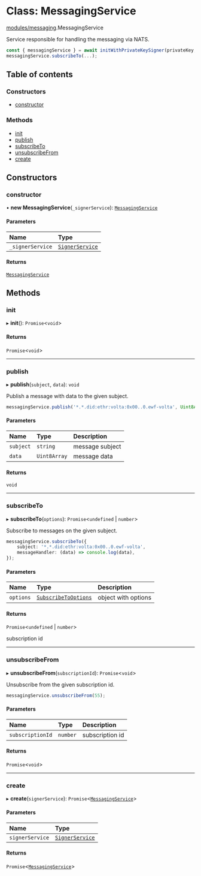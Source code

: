 # Class: MessagingService

[modules/messaging](../modules/modules_messaging.md).MessagingService

Service responsible for handling the messaging via NATS.

```typescript
const { messagingService } = await initWithPrivateKeySigner(privateKey, rpcUrl);
messagingService.subscribeTo(...);
```

## Table of contents

### Constructors

- [constructor](modules_messaging.MessagingService.md#constructor)

### Methods

- [init](modules_messaging.MessagingService.md#init)
- [publish](modules_messaging.MessagingService.md#publish)
- [subscribeTo](modules_messaging.MessagingService.md#subscribeto)
- [unsubscribeFrom](modules_messaging.MessagingService.md#unsubscribefrom)
- [create](modules_messaging.MessagingService.md#create)

## Constructors

### constructor

• **new MessagingService**(`_signerService`): [`MessagingService`](modules_messaging.MessagingService.md)

#### Parameters

| Name | Type |
| :------ | :------ |
| `_signerService` | [`SignerService`](modules_signer.SignerService.md) |

#### Returns

[`MessagingService`](modules_messaging.MessagingService.md)

## Methods

### init

▸ **init**(): `Promise`\<`void`\>

#### Returns

`Promise`\<`void`\>

___

### publish

▸ **publish**(`subject`, `data`): `void`

Publish a message with data to the given subject.

```typescript
messagingService.publish('*.*.did:ethr:volta:0x00..0.ewf-volta', Uint8Array.from('Hello World'));
```

#### Parameters

| Name | Type | Description |
| :------ | :------ | :------ |
| `subject` | `string` | message subject |
| `data` | `Uint8Array` | message data |

#### Returns

`void`

___

### subscribeTo

▸ **subscribeTo**(`options`): `Promise`\<`undefined` \| `number`\>

Subscribe to messages on the given subject.

```typescript
messagingService.subscribeTo({
    subject: '*.*.did:ethr:volta:0x00..0.ewf-volta',
    messageHandler: (data) => console.log(data),
});
```

#### Parameters

| Name | Type | Description |
| :------ | :------ | :------ |
| `options` | [`SubscribeToOptions`](../interfaces/modules_messaging.SubscribeToOptions.md) | object with options |

#### Returns

`Promise`\<`undefined` \| `number`\>

subscription id

___

### unsubscribeFrom

▸ **unsubscribeFrom**(`subscriptionId`): `Promise`\<`void`\>

Unsubscribe from the given subscription id.

```typescript
messagingService.unsubscribeFrom(55);
```

#### Parameters

| Name | Type | Description |
| :------ | :------ | :------ |
| `subscriptionId` | `number` | subscription id |

#### Returns

`Promise`\<`void`\>

___

### create

▸ **create**(`signerService`): `Promise`\<[`MessagingService`](modules_messaging.MessagingService.md)\>

#### Parameters

| Name | Type |
| :------ | :------ |
| `signerService` | [`SignerService`](modules_signer.SignerService.md) |

#### Returns

`Promise`\<[`MessagingService`](modules_messaging.MessagingService.md)\>

